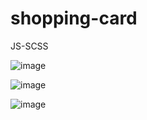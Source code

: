 # shopping-card

JS-SCSS

![image](https://user-images.githubusercontent.com/107544695/226735296-9f9899cc-2f32-4056-a61d-c3d8b515388e.png)

![image](https://user-images.githubusercontent.com/107544695/226735054-08986723-06c8-4937-8833-c789823fd82d.png)

![image](https://user-images.githubusercontent.com/107544695/226735735-6ea243f3-b3b7-4e62-8149-04268b8fa6b9.png)


